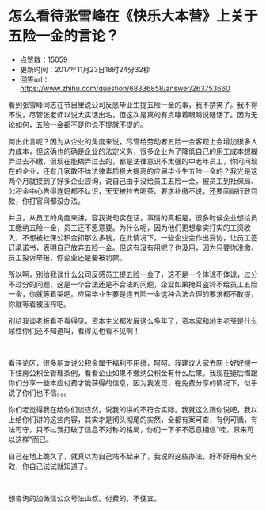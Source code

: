 # 怎么看待张雪峰在《快乐大本营》上关于五险一金的言论？
- 点赞数：15059
- 更新时间：2017年11月23日18时24分32秒
- 回答url：https://www.zhihu.com/question/68336858/answer/263753660
<body>
 <p data-pid="lUTR8fr0">看到张雪峰同志在节目里说公司反感毕业生提五险一金的事，我不禁笑了。我不得不说，尽管张老师以说大实话出名，但这次是真的有点睁着眼睛说瞎话了。因为无论如何，五险一金都不是你说不提就不提的。</p>
 <p data-pid="49DP8ZKf">何出此言呢？因为从企业的角度来说，尽管给劳动者五险一金客观上会增加很多人力成本，但这确也的确是企业的法定义务，很多企业为了降低自己的用工成本想糊弄过去不缴，但现在能糊弄过去的，都是法律意识不太强的中老年员工，你问问现在的企业，还有几家敢不给法律素质极大提高的应届毕业生五险一金的？我光是这两个月就接到了好多企业咨询，说自己由于没给员工五险一金，被员工到社保局、公积金中心告得连妈都不认识，天天被拉去喝茶、要求补缴不说，还要面临行政罚款，你打官司都没办法。</p>
 <p data-pid="HyLSYrrY">并且，从员工的角度来讲，容我说句实在话，事情的真相是，很多时候企业想给员工缴纳五险一金，员工还不愿意要。为什么呢，因为他们更想拿实打实的工资收入，不想被社保公积金扣那么多钱，在此情况下，一些企业会作出妥协，让员工签订承诺书，表明自己放弃五险一金。但这有没有用呢？也没用，因为只要你没缴，员工投诉举报，你企业还是要被罚款。</p>
 <p data-pid="ZwRi-7Z9">所以啊，别给我谈什么公司反感员工提五险一金了，这不是一个体谅不体谅，过分不过分的问题，这是一个合法还是不合法的问题，企业如果掩耳盗铃不给员工五险一金，你就等着哭吧。应届毕业生要是连五险一金这种合法合理的要求都不敢提，你就等着被压榨吧。</p>
 <p data-pid="Ezr2ReMD">别给我谈老板看不看得见，资本主义都发展这么多年了，资本家和地主老爷是什么尿性你们还不知道吗，看得见也看不见啊！</p>
 <p class="ztext-empty-paragraph"><br></p>
 <p data-pid="CEtDEkoo">看评论区，很多朋友说公积金属于福利不用缴，呵呵。我建议大家去网上好好搜一下住房公积金管理条例，看看企业如果不缴纳公积金有什么后果。我现在挺后悔跟你们分享一些本应付费才能获得的信息，因为我发现，在免费分享的情况下，似乎说了你们也不信。。。</p>
 <p data-pid="kxJWBmQG">你们老觉得我在给你们谈应然，说我的讲的不符合实际。我就这么跟你说吧，我以上给你们讲的这些内容，其实才是彻头彻尾的实然，全都有案可查，有例可循，有法可守，只不过我打破了信息不对称的格局，你们一下子不愿意相信“哇，原来可以这样”而已。</p>
 <p data-pid="DQ0jfj4C">自己在地上跪久了，就真以为自己站不起来了，我说的这些办法，好不好用有没有效，你自己试试就知道了。</p>
 <p class="ztext-empty-paragraph"><br></p>
 <p data-pid="OScmORD7">想咨询的加微信公众号法山叔。付费的，不便宜。</p>
</body>